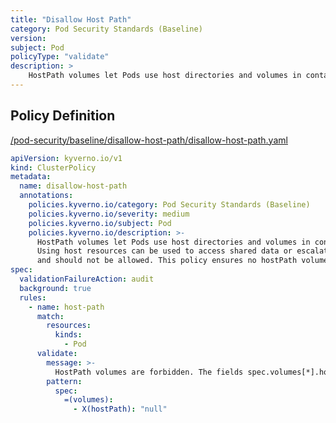 ```yaml
---
title: "Disallow Host Path"
category: Pod Security Standards (Baseline)
version: 
subject: Pod
policyType: "validate"
description: >
    HostPath volumes let Pods use host directories and volumes in containers. Using host resources can be used to access shared data or escalate privileges and should not be allowed. This policy ensures no hostPath volumes are in use.
---
```


## Policy Definition
<a href="https://github.com/kyverno/policies/raw/main//pod-security/baseline/disallow-host-path/disallow-host-path.yaml" target="-blank">/pod-security/baseline/disallow-host-path/disallow-host-path.yaml</a>

```yaml
apiVersion: kyverno.io/v1
kind: ClusterPolicy
metadata:
  name: disallow-host-path
  annotations:
    policies.kyverno.io/category: Pod Security Standards (Baseline)
    policies.kyverno.io/severity: medium
    policies.kyverno.io/subject: Pod
    policies.kyverno.io/description: >-
      HostPath volumes let Pods use host directories and volumes in containers.
      Using host resources can be used to access shared data or escalate privileges
      and should not be allowed. This policy ensures no hostPath volumes are in use.
spec:
  validationFailureAction: audit
  background: true
  rules:
    - name: host-path
      match:
        resources:
          kinds:
            - Pod
      validate:
        message: >-
          HostPath volumes are forbidden. The fields spec.volumes[*].hostPath must not be set.
        pattern:
          spec:
            =(volumes):
              - X(hostPath): "null"

```

